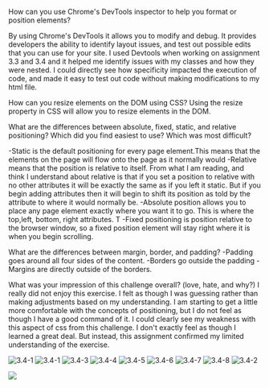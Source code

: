 How can you use Chrome's DevTools inspector to help you format or position elements?

By using Chrome's DevTools it allows you to modify and debug. It provides developers the ability to identify layout issues, and test out possible edits that you can use for your site. I used Devtools when working on assignment 3.3 and 3.4 and it helped me identify issues with my classes and how they were nested. I could directly see how specificity impacted the execution of code, and made it easy to test out code without making modifications to my html file.

How can you resize elements on the DOM using CSS?
Using the resize property in CSS will allow you to resize elements in the DOM.

What are the differences between absolute, fixed, static, and relative positioning? Which did you find easiest to use? Which was most difficult?

-Static is the default positioning for every page element.This means that the elements on the page will flow onto the page as it normally would
-Relative means that the position is relative to itself. From what I am reading, and think I understand about relative is that if you set a position to relative with no other attributes it will be exactly the same as if you left it static. But if you begin adding attributes then it will begin to shift its position as told by the attribute to where it would normally be.
-Absolute position allows you to place any page element exactly where you want it to go. This is where the top,left, bottom, right attributes. T
-Fixed positioning is position relative to the browser window, so a fixed position element will stay right where it is when you begin scrolling.


What are the differences between margin, border, and padding?
-Padding goes around all four sides of the content.
-Borders go outside the padding
-Margins are directly outside of the borders.


What was your impression of this challenge overall? (love, hate, and why?) I really did not enjoy this exercise. I felt as though I was guessing rather than making adjustments based on my understanding. I am starting to get a little more comfortable with the concepts of positioning, but I do not feel as though I have a good command of it. I could clearly see my weakness with this aspect of css from this challenge. I don't exactly feel as though I learned a great deal. But instead, this assignment confirmed my limited understanding of the exercise.

![3.4-1]("imgs/3.4-1.png")
![3.4-1](imgs/3.4-2.png)
![3.4-3](imgs/3.4-3.png)
![3.4-4](imgs/3.4-4.png)
![3.4-5](imgs/3.4-5.png)
![3.4-6](imgs/3.4-6.png)
![3.4-7](imgs/3.4-7.png)
![3.4-8](imgs/3.4-8.png)
![3.4-2](imgs/3.4-9.png)

<img src="imgs/3.4-9.png">